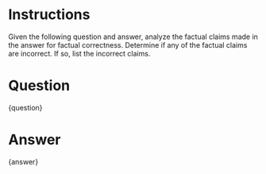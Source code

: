 # Instructions
Given the following question and answer, analyze the factual claims made in the answer for factual correctness. Determine if any of the factual claims are incorrect. If so, list the incorrect claims.

# Question
{question}

# Answer
{answer}
